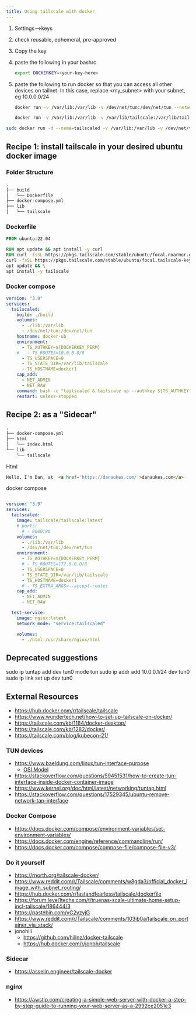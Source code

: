 ```yaml
---
title: Using tailscale with docker
---
```


1. Settings-->keys
1. check reusable, ephemeral, pre-approved
1. Copy the key
1. paste the following in your bashrc

    ```bash
    export DOCKERKEY=<your-key-here>
    ```

1. paste the following to run docker so that you can access all other devices on tailnet.  In this case, replace <my_subnet> with your subnet, eg 10.0.0.0/24

    ```bash
    docker run -v /var/lib:/var/lib -v /dev/net/tun:/dev/net/tun --network=host --cap-add=NET_ADMIN --cap-add=NET_RAW --env TS_AUTHKEY=$DOCKERKEY_PERM --env TS_ROUTES=10.0.0.0/8 tailscale/tailscale
    ```

    ```bash
    docker run -v /var/lib:/var/lib -v /var/lib/tailscale:/var/lib/tailscale -d /dev/net/tun:/dev/net/tun --network=host --cap-add=NET_ADMIN --cap-add=NET_RAW --env TS_AUTHKEY=$DOCKERKEY_PERM --env TS_ROUTES=10.0.0.0/8 tailscale/tailscale
    ```

```bash
sudo docker run -d --name=tailscaled -v /var/lib:/var/lib -v /dev/net/tun:/dev/net/tun --network=host --cap-add=NET_ADMIN --restart unless-stopped --cap-add=NET_RAW --env TS_AUTHKEY=[AUTH KEY] --env TS_EXTRA_ARGS=--advertise-exit-node --env TS_ROUTES=[SUBNET] tailscale/tailscale
```

## Recipe 1: install tailscale in your desired ubuntu docker image

### Folder Structure

```txt
.
├── build
│   └── Dockerfile
├── docker-compose.yml
├── lib
│   └── tailscale
```

### Dockerfile

```dockerfile
FROM ubuntu:22.04

RUN apt update && apt install -y curl
RUN curl -fsSL https://pkgs.tailscale.com/stable/ubuntu/focal.noarmor.gpg | tee /usr/share/keyrings/tailscale-archive-keyring.gpg >/dev/null && \
curl -fsSL https://pkgs.tailscale.com/stable/ubuntu/focal.tailscale-keyring.list | tee /etc/apt/sources.list.d/tailscale.list && \
apt update && \
apt install -y tailscale

```

### Docker compose

```yaml
version: "3.9"
services:
  tailscaled:
    build: ./build
    volumes:
      - ./lib:/var/lib
      - /dev/net/tun:/dev/net/tun
    hostname: docker-ub
    environment:
      - TS_AUTHKEY=${DOCKERKEY_PERM}
    #   - TS_ROUTES=10.0.0.0/8
      - TS_USERSPACE=0
      - TS_STATE_DIR=/var/lib/tailscale
      - TS_HOSTNAME=docker1
    cap_add: 
      - NET_ADMIN
      - NET_RAW
    command: bash -c "tailscaled & tailscale up --authkey ${TS_AUTHKEY} && sleep infinity"
    restart: unless-stopped
```

## Recipe 2: as a "Sidecar"

```txt
.
├── docker-compose.yml
├── html
│   └── index.html
└── lib
    └── tailscale
```

Html

```html
Hello, I'm Dan, at  <a href='https://danaukes.com/'>danaukes.com</a>
```

docker compose

```yaml

version: "3.9"
services:
  tailscaled:
    image: tailscale/tailscale:latest
    # ports:
      # - 8080:80
    volumes:
      - ./lib:/var/lib
      - /dev/net/tun:/dev/net/tun
    environment:
      - TS_AUTHKEY=${DOCKERKEY_PERM}
      # - TS_ROUTES=172.0.0.0/8
      - TS_USERSPACE=0
      - TS_STATE_DIR=/var/lib/tailscale
      - TS_HOSTNAME=docker1
      # - TS_EXTRA_ARGS=--accept-routes
    cap_add: 
      - NET_ADMIN
      - NET_RAW

  test-service:
    image: nginx:latest
    network_mode: "service:tailscaled"

    volumes:
      - ./html:/usr/share/nginx/html
```

## Deprecated suggestions

sudo ip tuntap add dev tun0 mode tun
sudo ip addr add 10.0.0.1/24 dev tun0
sudo ip link set up dev tun0

## External Resources

* <https://hub.docker.com/r/tailscale/tailscale>
* <https://www.wundertech.net/how-to-set-up-tailscale-on-docker/>
* <https://tailscale.com/kb/1184/docker-desktop/>
* <https://tailscale.com/kb/1282/docker/>
* <https://tailscale.com/blog/kubecon-21/>

### TUN devices

* <https://www.baeldung.com/linux/tun-interface-purpose>
    * [OSI Model](https://www.baeldung.com/cs/osi-model)
* <https://stackoverflow.com/questions/59451531/how-to-create-tun-interface-inside-docker-container-image>
* <https://www.kernel.org/doc/html/latest/networking/tuntap.html>
* <https://stackoverflow.com/questions/17529345/ubuntu-remove-network-tap-interface>

### Docker Compose

* <https://docs.docker.com/compose/environment-variables/set-environment-variables/>
* <https://docs.docker.com/engine/reference/commandline/run/>
* <https://docs.docker.com/compose/compose-file/compose-file-v3/>

### Do it yourself

* <https://rnorth.org/tailscale-docker/>
* <https://www.reddit.com/r/Tailscale/comments/w8gda3/official_docker_image_with_subnet_routing/>
* <https://hub.docker.com/r/fastandfearless/tailscale/dockerfile>
* <https://forum.level1techs.com/t/truenas-scale-ultimate-home-setup-incl-tailscale/186444/3>
* <https://pastebin.com/vC2vzyjG>
* <https://www.reddit.com/r/Tailscale/comments/103ib0a/tailscale_on_portainer_via_stack/>
* jonohill
    * <https://github.com/hillnz/docker-tailscale>
    * <https://hub.docker.com/r/jonoh/tailscale>

### Sidecar

* <https://asselin.engineer/tailscale-docker>

### nginx

* <https://awstip.com/creating-a-simple-web-server-with-docker-a-step-by-step-guide-to-running-your-web-server-as-a-2992ce2051e3>
